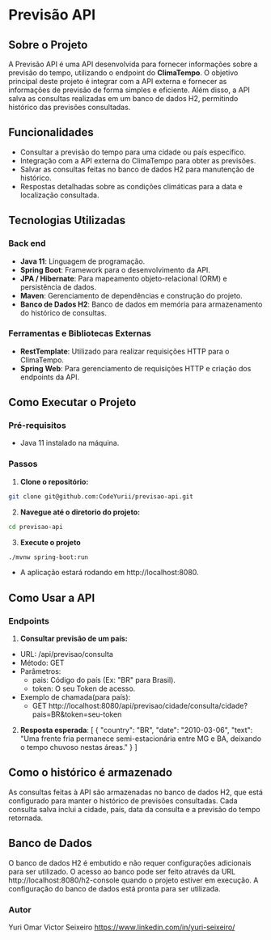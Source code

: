 # Previsão API

## Sobre o Projeto

A Previsão API é uma API desenvolvida para fornecer informações sobre a previsão do tempo, utilizando o endpoint do **ClimaTempo**. O objetivo principal deste projeto é integrar com a API externa e fornecer as informações de previsão de forma simples e eficiente. Além disso, a API salva as consultas realizadas em um banco de dados H2, permitindo histórico das previsões consultadas.


## Funcionalidades

- Consultar a previsão do tempo para uma cidade ou país específico.
- Integração com a API externa do ClimaTempo para obter as previsões.
- Salvar as consultas feitas no banco de dados H2 para manutenção de histórico.
- Respostas detalhadas sobre as condições climáticas para a data e localização consultada.

## Tecnologias Utilizadas

### Back end
- **Java 11**: Linguagem de programação.
- **Spring Boot**: Framework para o desenvolvimento da API.
- **JPA / Hibernate**: Para mapeamento objeto-relacional (ORM) e persistência de dados.
- **Maven**: Gerenciamento de dependências e construção do projeto.
- **Banco de Dados H2**: Banco de dados em memória para armazenamento do histórico de consultas.

### Ferramentas e Bibliotecas Externas
- **RestTemplate**: Utilizado para realizar requisições HTTP para o ClimaTempo.
- **Spring Web**: Para gerenciamento de requisições HTTP e criação dos endpoints da API.

## Como Executar o Projeto

### Pré-requisitos
- Java 11 instalado na máquina.

### Passos

1. **Clone o repositório:**

```bash
git clone git@github.com:CodeYurii/previsao-api.git
```

2. **Navegue até o diretorio do projeto:**
```bash
cd previsao-api
```

3. **Execute o projeto**
```bash
./mvnw spring-boot:run
```
- A aplicação estará rodando em http://localhost:8080.


## Como Usar a API

### Endpoints

1. **Consultar previsão de um país:**
- URL: /api/previsao/consulta
- Método: GET 
- Parâmetros:
    - pais: Código do país (Ex: "BR" para Brasil).
    - token: O seu Token de acesso.
- Exemplo de chamada(para país):
    - GET http://localhost:8080/api/previsao/cidade/consulta/cidade?pais=BR&token=seu-token

2. **Resposta esperada**:
[
  {
    "country": "BR",
    "date": "2010-03-06",
    "text": "Uma frente fria permanece semi-estacionária entre MG e BA, deixando o tempo chuvoso nestas áreas."
  }
]

## Como o histórico é armazenado
As consultas feitas à API são armazenadas no banco de dados H2, que está configurado para manter o histórico de previsões consultadas. 
Cada consulta salva inclui a cidade, país, data da consulta e a previsão do tempo retornada.


## Banco de Dados
O banco de dados H2 é embutido e não requer configurações adicionais para ser utilizado.
O acesso ao banco pode ser feito através da URL http://localhost:8080/h2-console quando o projeto estiver em execução. 
A configuração do banco de dados está pronta para ser utilizada.


### Autor

Yuri Omar Victor Seixeiro
https://www.linkedin.com/in/yuri-seixeiro/

